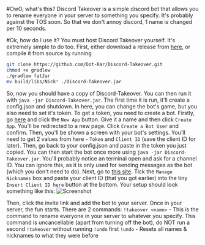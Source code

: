 #OwO, what's this?
Discord Takeover is a simple discord bot that allows you to rename everyone in your server to something you specify. It's probably against the TOS soon. So that we don't annoy discord, 1 name is changed per 10 seconds.

#Ok, how do I use it?
You must host Discord Takeover yourself. It's extremely simple to do too. First, either download a release from [here](https://github.com/Dot-Rar/Discord-Takeover), or compile it from source by running
```bash
git clone https://github.com/Dot-Rar/Discord-Takeover.git
chmod +x gradlew
./gradlew fatJar
mv build/libs/Nick* ./Discord-Takeover.jar
```

So, now you should have a copy of Discord-Takeover. You can then run it with `java -jar Discord-Takeover.jar`. The first time it is run, it'll create a config.json and shutdown. In here, you can change the bot's game, but you also need to set it's token. To get a token, you need to create a bot. Firstly, go [here](https://discordapp.com/developers/applications/me) and click the `New App` button. Give it a name and then click `Create App`. You'll be redirected to a new page. Click `Create a Bot User` and confirm. Then, you'll be shown a screen with your bot's settings. You'll need to get 2 values from here - `Token` and `Client ID` (save the client ID for later). Then, go back to your config.json and paste in the token you just copied. You can then start the bot once more using `java -jar Discord-Takeover.jar`. You'll probably notice an terminal open and ask for a channel ID. You can ignore this, as it is only used for sending messages as the bot (which you don't need to do). Next, go to [this site](https://discordapi.com/permissions.html). Tick the `Manage Nicknames` box and paste your client ID (that you got earlier) into the tiny `Insert Client ID here` button at the bottom. Your setup should look something like this:
![Screenshot](https://owo.is-pretty.cool/9b6272.png)

Then, click the invite link and add the bot to your server. Once in your server, the fun starts. There are 2 commands:
`!takeover <name>` - This is the command to rename everyone in your server to whatever you specify. This command is uncancellable (apart from turning off the bot), do NOT run a second `!takeover` without running `!undo` first
`!undo` - Resets all names & nicknames to what they were before
